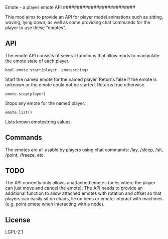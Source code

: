 Emote - a player emote API
##########################

This mod aims to provide an API for player model animations such
as sitting, waving, lying down, as well as some providing chat
commands for the player to use these "emotes".

## API

The emote API consists of several functions that allow mods to
manipulate the emote state of each player.

`bool emote.start(player, emotestring)`

Start the named emote for the named player. Returns false if
the emote is unknown or the emote could not be started. Returns
true otherwise.

`emote.stop(player)`

Stops any emote for the named player.

`emote.list()`

Lists known emotestring values.

## Commands

The emotes are all usable by players using chat commands:
/lay, /sleep, /sit, /point, /freeze, etc.

## TODO

The API currently only allows unattached emotes (ones where the
player can just move and cancel the emote). The API needs to
provide an additional function to allow attached emotes with
rotation and offset so that players can easily sit on chairs,
lie on beds or emote-interact with machines (e.g. point emote
when interacting with a node).

## License

LGPL-2.1
